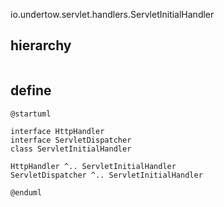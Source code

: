 io.undertow.servlet.handlers.ServletInitialHandler

## hierarchy
```

```

## define
```plantuml
@startuml

interface HttpHandler
interface ServletDispatcher
class ServletInitialHandler

HttpHandler ^.. ServletInitialHandler
ServletDispatcher ^.. ServletInitialHandler

@enduml
```